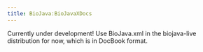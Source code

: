 ```yaml
---
title: BioJava:BioJavaXDocs
---
```


Currently under development! Use BioJava.xml in the biojava-live
distribution for now, which is in DocBook format.
